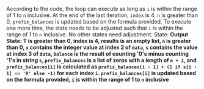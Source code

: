 According to the code, the loop can execute as long as `i` is within the range of 1 to `n` inclusive. At the end of the last iteration, `index` is 4, `n` is greater than 0, `prefix_balances` is updated based on the formula provided. To execute one more time, the state needs to be adjusted such that `i` is within the range of 1 to `n` inclusive. No other states need adjustment.
State: **Output State: T is greater than 0, index is 4, results is an empty list, `n` is greater than 0, `x` contains the integer value at index 2 of `data`, `s` contains the value at index 3 of `data`, `balance` is the result of counting '0's minus counting '1's in string `s`, `prefix_balances` is a list of zeros with a length of `n + 1`, and `prefix_balances[i]` is calculated as `prefix_balances[i - 1] + (1 if s[i - 1] == '0' else -1)` for each index `i`. `prefix_balances[i]` is updated based on the formula provided, `i` is within the range of 1 to `n` inclusive**